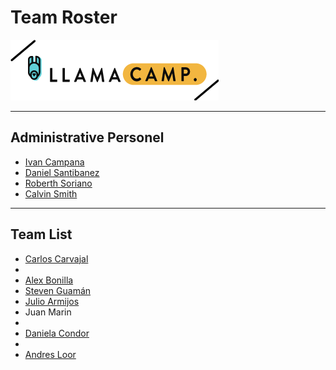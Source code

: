 ﻿# Team Roster


![Llamacamp](./img/logo.png)


***
## Administrative Personel

- [Ivan Campana](https://twitter.com/icampana)
- [Daniel Santibanez](https://twitter.com/santibanezdani)
- [Roberth Soriano](https://twitter.com/Rostan_xD)
- [Calvin Smith](https://twitter.com/CalvinSedao)

***

## Team List

- [Carlos Carvajal](https://twitter.com/_CarlosXavier98)
-
- [Alex Bonilla](https://twitter.com/alexferbonilla)
- [Steven Guamán](https://www.linkedin.com/in/steven-guam%C3%A1n-figueroa-ba3ba816b/)
- [Julio Armijos](https://twitter.com/julioarmijos)
- Juan Marin
- 
- [Daniela Condor](https://twitter.com/dani_cndr?s=08)
-
- [Andres Loor](https://twitter.com/pichiloor)
